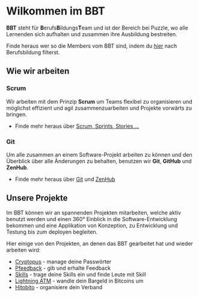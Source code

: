 # Wilkommen im BBT

**BBT** steht für **B**erufs**B**ildungs**T**eam und ist der Bereich bei Puzzle, wo alle Lernenden sich aufhalten und zusammen ihre Ausbildung bestreiten.

Finde heraus wer so die Members vom BBT sind, indem du [hier](https://www.puzzle.ch/de/team) nach Berufsbildung filterst.

## Wie wir arbeiten

### Scrum
Wir arbeiten mit dem Prinzip **Scrum** um Teams flexibel zu organisieren und möglichst effizient und agil zusammenzuarbeiten und Projekte vorwärts zu bringen.
* Finde mehr heraus über [Scrum, Sprints, Stories ...](scrum/index.md)

### Git
Um alle zusammen an einem Software-Projekt arbeiten zu können und den Überblick über alle Änderungen zu behalten, benutzen wir **Git**, **GitHub** und **ZenHub**.
* Finde mehr heraus über [Git](git.md) und [ZenHub](scrum/zenhub.md)


## Unsere Projekte
Im BBT können wir an spannenden Projekten mitarbeiten, welche aktiv benutzt werden und einen 360° Einblick in die Software-Entwicklung bekommen und eine Applikation von Konzeption, zu Entwicklung und Testung bis zum deployen begleiten.

Hier einige von den Projekten, an denen das BBT gearbeitet hat und wieder arbeiten wird:
* [Cryptopus](https://github.com/puzzle/cryptopus) - manage deine Passwörter
* [Pfeedback](https://gitlab.puzzle.ch/rhertle/pfeedback) - gib und erhalte Feedback
* [Skills](https://github.com/puzzle/skills) - trage deine Skills ein und finde Leute mit Skill
* [Lightning ATM](https://docs.lightningatm.me/) - wandle dein Bargeld in Bitcoins um
* [Hitobito](https://github.com/hitobito) - organisiere dein Verband
